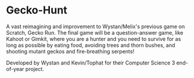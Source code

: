 # Gecko-Hunt
A vast reimagining and improvement to Wystan/Melix's previous game on Scratch, Gecko Run. The final game will be a question-answer game, like Kahoot or Gimkit, where you are a hunter and you need to survive for as long as possible by eating food, avoiding trees and thorn bushes, and shooting mutant geckos and fire-breathing serpents!

Developed by Wystan and Kevin/Tophat for their Computer Science 3 end-of-year project.
